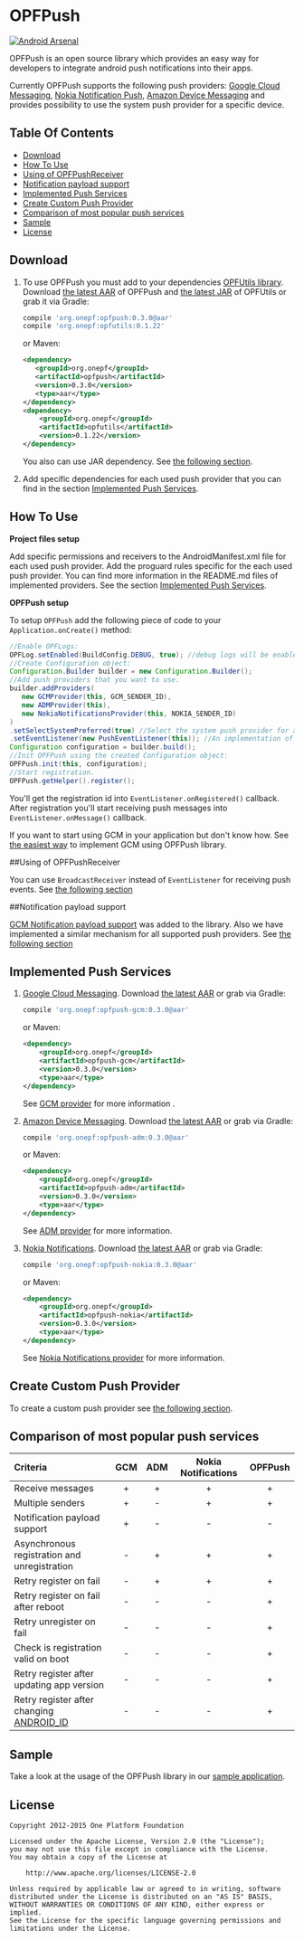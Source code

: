 # OPFPush

[![Android Arsenal](https://img.shields.io/badge/Android%20Arsenal-OPFPush-brightgreen.svg?style=flat)](http://android-arsenal.com/details/1/1809)

OPFPush is an open source library which provides an easy way for developers to integrate android 
push notifications into their apps.

Currently OPFPush supports the following push providers: [Google Cloud Messaging][google-cloud-messaging],
[Nokia Notification Push][nokia-notifications], [Amazon Device Messaging][amazon-device-messaging] and
provides possibility to use the system push provider for a specific device.


## Table Of Contents
- [Download](#user-content-download)
- [How To Use](#user-content-how-to-use)
- [Using of OPFPushReceiver](#user-content-using-of-opfpushreceiver)
- [Notification payload support](#user-content-notification-payload-support)
- [Implemented Push Services](#user-content-implemented-push-services)
- [Create Custom Push Provider](#user-content-create-custom-push-provider)
- [Comparison of most popular push services](#user-content-comparison-of-most-popular-push-services)
- [Sample](#sample)
- [License](#user-content-license)



## Download

1. To use OPFPush you must add to your dependencies [OPFUtils library][opfutils].
   Download [the latest AAR][opfpush-latest-aar] of OPFPush and [the latest JAR][opfutils-latest-jar] of OPFUtils
   or grab it via Gradle:
   ```groovy
   compile 'org.onepf:opfpush:0.3.0@aar'
   compile 'org.onepf:opfutils:0.1.22'
   ```

   or Maven:
   ```xml
   <dependency>
      <groupId>org.onepf</groupId>
      <artifactId>opfpush</artifactId>
      <version>0.3.0</version>
      <type>aar</type>
   </dependency>
   <dependency>
       <groupId>org.onepf</groupId>
       <artifactId>opfutils</artifactId>
       <version>0.1.22</version>
   </dependency>
   ```

   You also can use JAR dependency. See [the following section][jar-dependency-using].

2. Add specific dependencies for each used push provider that you can find in the 
   section [Implemented Push Services](#user-content-implemented-push-services).

## How To Use

**Project files setup**

Add specific permissions and receivers to the AndroidManifest.xml file for each used push provider.
Add the proguard rules specific for the each used push provider.
You can find more information in the README.md files of implemented providers. 
See the section [Implemented Push Services](#user-content-implemented-push-services).
   
**OPFPush setup**

To setup `OPFPush` add the following piece of code to your `Application.onCreate()` method:
```java
//Enable OPFLogs:
OPFLog.setEnabled(BuildConfig.DEBUG, true); //debug logs will be enabled only in debug build.
//Create Configuration object:
Configuration.Builder builder = new Configuration.Builder();
//Add push providers that you want to use.
builder.addProviders( 
   new GCMProvider(this, GCM_SENDER_ID),
   new ADMProvider(this),
   new NokiaNotificationsProvider(this, NOKIA_SENDER_ID)
)
.setSelectSystemPreferred(true) //Select the system push provider for a specific device. (false by default).
.setEventListener(new PushEventListener(this)); //An implementation of EventListener interface.
Configuration configuration = builder.build();
//Init OPFPush using the created Configuration object:
OPFPush.init(this, configuration);
//Start registration.
OPFPush.getHelper().register();
```

You'll get the registration id into `EventListener.onRegistered()` callback.
After registration you'll start receiving push messages into `EventListener.onMessage()` callback.

If you want to start using GCM in your application but don't know how. See [the easiest way][easiest-gcm]
to implement GCM using OPFPush library.

##Using of OPFPushReceiver

You can use `BroadcastReceiver` instead of `EventListener` for receiving push events. 
See [the following section][opfpush-receiver-section]

##Notification payload support

[GCM Notification payload support][gcm-notification-payload-support] was added to the library.
Also we have implemented a similar mechanism for all supported push providers.
See [the following section][opf-notification-payload-support]

## Implemented Push Services

1. [Google Cloud Messaging][google-cloud-messaging].
    Download [the latest AAR][gcm-latest-aar] or grab via Gradle:
    ```groovy
    compile 'org.onepf:opfpush-gcm:0.3.0@aar'
    ```
    
    or Maven:
    ```xml
    <dependency>
        <groupId>org.onepf</groupId>
        <artifactId>opfpush-gcm</artifactId>
        <version>0.3.0</version>
        <type>aar</type>
    </dependency>
    ```
    
    See [GCM provider][opfpush-gcm] for more information .
    
2. [Amazon Device Messaging][amazon-device-messaging].
    Download [the latest AAR][adm-latest-aar] or grab via Gradle:
    ```groovy
    compile 'org.onepf:opfpush-adm:0.3.0@aar'
    ```
    
    or Maven:
    ```xml
    <dependency>
        <groupId>org.onepf</groupId>
        <artifactId>opfpush-adm</artifactId>
        <version>0.3.0</version>
        <type>aar</type>
    </dependency>
    ```
    
    See [ADM provider][opfpush-adm] for more information.
    
3. [Nokia Notifications][nokia-notifications].
    Download [the latest AAR][nokia-latest-aar] or grab via Gradle:
    ```groovy
    compile 'org.onepf:opfpush-nokia:0.3.0@aar'
    ```
        
    or Maven:
    ```xml
    <dependency>
        <groupId>org.onepf</groupId>
        <artifactId>opfpush-nokia</artifactId>
        <version>0.3.0</version>
        <type>aar</type>
    </dependency>
    ```

    See [Nokia Notifications provider][opfpush-nokia] for more information.

## Create Custom Push Provider

To create a custom push provider see [the following section][custom-push-provider].

## Comparison of most popular push services

| Criteria                            | GCM   | ADM   | Nokia Notifications | OPFPush     |
| :---------------------------------- | :---: | :---: | :-----------------: | :---------: |
| Receive messages                    |   +   |   +   |          +          |      +      |
| Multiple senders                    |   +   |   -   |          +          |      +      |
| Notification payload support        |   +   |   -   |          -          |      -      |
| Asynchronous registration and unregistration |   -   |   +   |          +          |      +      |
| Retry register on fail              |   -   |   +   |          +          |      +      |
| Retry register on fail after reboot |   -   |   -   |          -          |      +      |
| Retry unregister on fail            |   -   |   -   |          -          |      +      |
| Check is registration valid on boot |   -   |   -   |          -          |      +      |
| Retry register after updating app version |   -   |   -   |          -          |      +      |
| Retry register after changing [ANDROID_ID][android-id] |   -   |   -   |          -          |      +      |


## Sample

Take a look at the usage of the OPFPush library in our [sample application][sample].

## License

    Copyright 2012-2015 One Platform Foundation

    Licensed under the Apache License, Version 2.0 (the "License");
    you may not use this file except in compliance with the License.
    You may obtain a copy of the License at

        http://www.apache.org/licenses/LICENSE-2.0

    Unless required by applicable law or agreed to in writing, software
    distributed under the License is distributed on an "AS IS" BASIS,
    WITHOUT WARRANTIES OR CONDITIONS OF ANY KIND, either express or implied.
    See the License for the specific language governing permissions and
    limitations under the License.


[google-cloud-messaging]: https://developer.android.com/google/gcm
[amazon-device-messaging]: https://developer.amazon.com/appsandservices/apis/engage/device-messaging
[nokia-notifications]: http://developer.nokia.com/resources/library/nokia-x/nokia-notifications
[opfutils]: https://github.com/onepf/OPFUtils
[opfutils-latest-jar]: https://github.com/onepf/OPFUtils/releases/download/v0.1.22/opfutils-0.1.22.jar
[jar-dependency-using]: https://github.com/onepf/OPFPush/wiki/Using-of-JAR-dependencies
[opfpush-receiver-section]: https://github.com/onepf/OPFPush/wiki/Using-of-OPFPushReceiver
[custom-push-provider]: https://github.com/onepf/OPFPush/wiki/Create-custom-push-provider
[android-id]: http://developer.android.com/reference/android/provider/Settings.Secure.html#ANDROID_ID
[opfpush-gcm]: ./opfpush-providers/gcm
[opfpush-adm]: ./opfpush-providers/adm
[opfpush-nokia]: ./opfpush-providers/nokia
[gcm-notification-payload-support]: https://developers.google.com/cloud-messaging/server-ref#notification-payload-support
[opf-notification-payload-support]: https://github.com/onepf/OPFPush/wiki/Notification-payload-support
[opfpush-latest-aar]: https://github.com/onepf/OPFPush/releases/download/v0.3.0/opfpush-0.3.0.aar
[gcm-latest-aar]: https://github.com/onepf/OPFPush/releases/download/v0.3.0/opfpush-gcm-0.3.0.aar
[adm-latest-aar]: https://github.com/onepf/OPFPush/releases/download/v0.3.0/opfpush-adm-0.3.0.aar
[nokia-latest-aar]: https://github.com/onepf/OPFPush/releases/download/v0.3.0/opfpush-nokia-0.3.0.aar
[easiest-gcm]: https://github.com/onepf/OPFPush/wiki/The-easiest-way-to-implement-GCM
[sample]: https://github.com/onepf/OPFPush/tree/master/samples/pushchat
